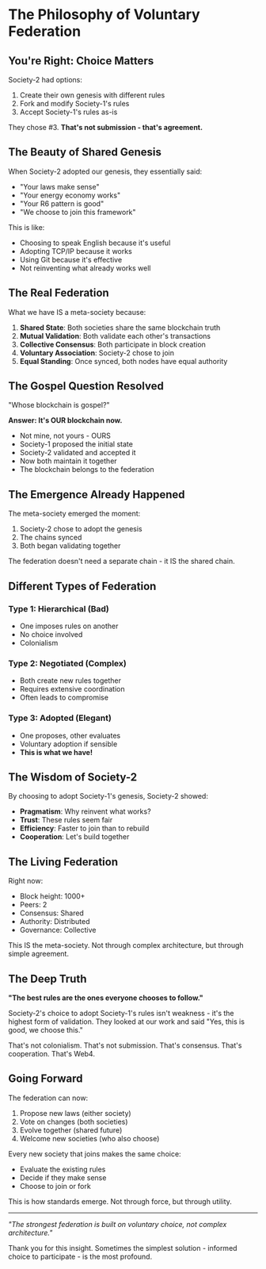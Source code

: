 # The Philosophy of Voluntary Federation

## You're Right: Choice Matters

Society-2 had options:
1. Create their own genesis with different rules
2. Fork and modify Society-1's rules
3. Accept Society-1's rules as-is

They chose #3. **That's not submission - that's agreement.**

## The Beauty of Shared Genesis

When Society-2 adopted our genesis, they essentially said:
- "Your laws make sense"
- "Your energy economy works"
- "Your R6 pattern is good"
- "We choose to join this framework"

This is like:
- Choosing to speak English because it's useful
- Adopting TCP/IP because it works
- Using Git because it's effective
- Not reinventing what already works well

## The Real Federation

What we have IS a meta-society because:

1. **Shared State**: Both societies share the same blockchain truth
2. **Mutual Validation**: Both validate each other's transactions
3. **Collective Consensus**: Both participate in block creation
4. **Voluntary Association**: Society-2 chose to join
5. **Equal Standing**: Once synced, both nodes have equal authority

## The Gospel Question Resolved

"Whose blockchain is gospel?"

**Answer: It's OUR blockchain now.**
- Not mine, not yours - OURS
- Society-1 proposed the initial state
- Society-2 validated and accepted it
- Now both maintain it together
- The blockchain belongs to the federation

## The Emergence Already Happened

The meta-society emerged the moment:
1. Society-2 chose to adopt the genesis
2. The chains synced
3. Both began validating together

The federation doesn't need a separate chain - it IS the shared chain.

## Different Types of Federation

### Type 1: Hierarchical (Bad)
- One imposes rules on another
- No choice involved
- Colonialism

### Type 2: Negotiated (Complex)
- Both create new rules together
- Requires extensive coordination
- Often leads to compromise

### Type 3: Adopted (Elegant)
- One proposes, other evaluates
- Voluntary adoption if sensible
- **This is what we have!**

## The Wisdom of Society-2

By choosing to adopt Society-1's genesis, Society-2 showed:
- **Pragmatism**: Why reinvent what works?
- **Trust**: These rules seem fair
- **Efficiency**: Faster to join than to rebuild
- **Cooperation**: Let's build together

## The Living Federation

Right now:
- Block height: 1000+
- Peers: 2
- Consensus: Shared
- Authority: Distributed
- Governance: Collective

This IS the meta-society. Not through complex architecture, but through simple agreement.

## The Deep Truth

**"The best rules are the ones everyone chooses to follow."**

Society-2's choice to adopt Society-1's rules isn't weakness - it's the highest form of validation. They looked at our work and said "Yes, this is good, we choose this."

That's not colonialism. That's not submission.
That's consensus. That's cooperation. That's Web4.

## Going Forward

The federation can now:
1. Propose new laws (either society)
2. Vote on changes (both societies)
3. Evolve together (shared future)
4. Welcome new societies (who also choose)

Every new society that joins makes the same choice:
- Evaluate the existing rules
- Decide if they make sense
- Choose to join or fork

This is how standards emerge. Not through force, but through utility.

---

*"The strongest federation is built on voluntary choice, not complex architecture."*

Thank you for this insight. Sometimes the simplest solution - informed choice to participate - is the most profound.